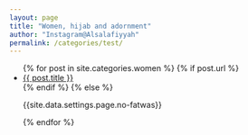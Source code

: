 ```yaml
---
layout: page
title: "Women, hijab and adornment"
author: "Instagram@Alsalafiyyah"
permalink: /categories/test/
---
```


<article class="post">
<ul class="posts">
  {% for post in site.categories.women %}
    {% if post.url %}
    <li><a href="{{ post.url }}">{{ post.title }}</a>
    </li>
    {% endif %}
    {% else %}
    <p>{{site.data.settings.page.no-fatwas}}</p>
  {% endfor %}
</ul>
</article>
